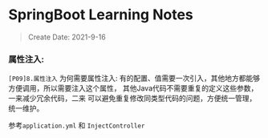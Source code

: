 # SpringBoot Learning Notes

> Create Date: 2021-9-16

### 属性注入:
`[P09]8.属性注入`
为何需要属性注入: 
有的配置、值需要一次引入，其他地方都能够方便调用，所以需要注入这个属性， 其他Java代码不需要重复的定义这些参数，一来减少冗余代码，二来
可以避免重复修改同类型代码的问题，方便统一管理，统一维护。

参考`application.yml` 和 `InjectController` 